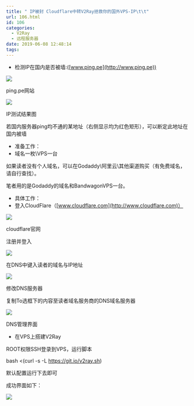 ```yaml
---
title: " IP被封 Cloudflare中转V2Ray拯救你的国外VPS-IP\t\t"
url: 106.html
id: 106
categories:
  - V2Ray
  - 远程服务器
date: 2019-06-08 12:48:14
tags:
---
```


*   检测IP在国内是否被墙:([www.ping.pe](http://www.ping.pe))

![](http://timj3ly.com/wp-content/uploads/2019/06/image.png)

ping.pe网站  

![](http://timj3ly.com/wp-content/uploads/2019/06/image-1.png)

IP测试结果图  

若国内服务器ping均不通的某地址（右侧显示均为红色矩形），可以断定此地址在国内被墙

*   准备工作：
*   域名一枚\\VPS一台

如果读者没有个人域名，可以在Godaddy\\阿里云\\其他渠道购买（有免费域名，请自行查找）。

笔者用的是Godaddy的域名和BandwagonVPS一台。

*   具体工作：
*   登入CloudFlare（[www.cloudflare.com](http://www.cloudflare.com)）

![](http://timj3ly.com/wp-content/uploads/2019/06/image-2.png)

cloudflare官网  

注册并登入

![](http://timj3ly.com/wp-content/uploads/2019/06/image-3.png)

  

在DNS中键入读者的域名与IP地址

![](https://eveaz.com/wp-content/uploads/2019060411.jpg)

修改DNS服务器

复制To选框下的内容至读者域名服务商的DNS域名服务器

![](http://timj3ly.com/wp-content/uploads/2019/06/image-4.png)

DNS管理界面  

*   在VPS上搭建V2Ray

ROOT权限SSH登录到VPS，运行脚本

bash <(curl -s -L https://git.io/v2ray.sh)

默认配置运行下去即可

成功界面如下：

![](http://timj3ly.com/wp-content/uploads/2019/06/image-5.png)